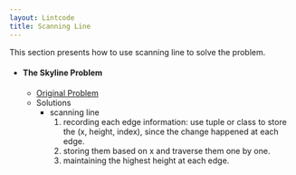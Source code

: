 ```yaml
---
layout: Lintcode
title: Scanning Line
---
```


This section presents how to use scanning line to solve the problem.

- #### The Skyline Problem
    - [Original Problem](https://www.lintcode.com/problem/the-skyline-problem/description)
    - Solutions
        - scanning line
            1. recording each edge information: use tuple or class to store the (x, height, index), since the change happened at each edge.
            2. storing them based on x and traverse them one by one.
            3. maintaining the highest height at each edge.